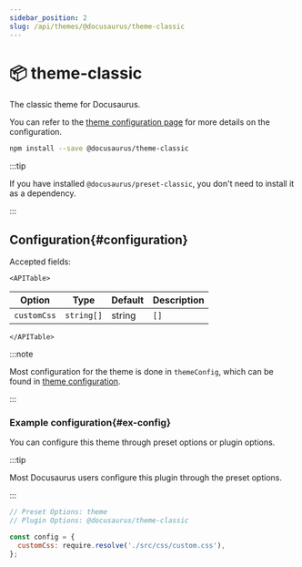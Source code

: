 ```yaml
---
sidebar_position: 2
slug: /api/themes/@docusaurus/theme-classic
---
```


# 📦 theme-classic

The classic theme for Docusaurus.

You can refer to the [theme configuration page](theme-configuration.md) for more details on the configuration.

```bash npm2yarn
npm install --save @docusaurus/theme-classic
```

:::tip

If you have installed `@docusaurus/preset-classic`, you don't need to install it as a dependency.

:::

## Configuration{#configuration}

Accepted fields:

```mdx-code-block
<APITable>
```

| Option      | Type                           | Default | Description                                                                                                                                               |
| ----------- | ------------------------------ | ------- | --------------------------------------------------------------------------------------------------------------------------------------------------------- |
| `customCss` | <code>string[] | string</code> | `[]`    | Stylesheets to be imported globally as [client modules](../../advanced/client.md#client-modules). Relative paths are resolved against the site directory. |

```mdx-code-block
</APITable>
```

:::note

Most configuration for the theme is done in `themeConfig`, which can be found in [theme configuration](./theme-configuration.md).

:::

### Example configuration{#ex-config}

You can configure this theme through preset options or plugin options.

:::tip

Most Docusaurus users configure this plugin through the preset options.

:::

```js
// Preset Options: theme
// Plugin Options: @docusaurus/theme-classic

const config = {
  customCss: require.resolve('./src/css/custom.css'),
};
```
